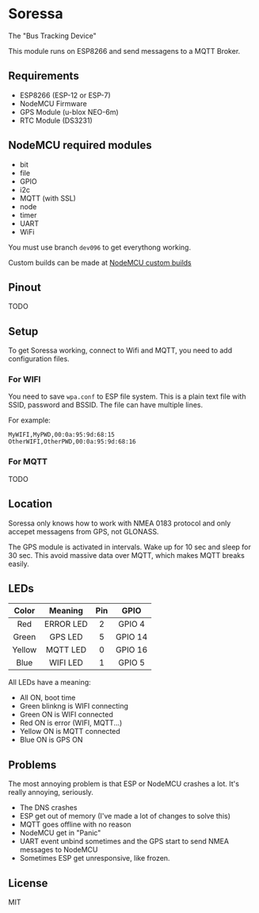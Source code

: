 # Soressa

The "Bus Tracking Device"

This module runs on ESP8266 and send messagens to a MQTT Broker.

## Requirements

- ESP8266 (ESP-12 or ESP-7)
- NodeMCU Firmware
- GPS Module (u-blox NEO-6m)
- RTC Module (DS3231)

## NodeMCU required modules

- bit
- file
- GPIO
- i2c
- MQTT (with SSL)
- node
- timer
- UART
- WiFi

You must use branch `dev096` to get everythong working.

Custom builds can be made at [NodeMCU custom builds](http://frightanic.com/nodemcu-custom-build/)

## Pinout

TODO

## Setup

To get Soressa working, connect to Wifi and MQTT, you need to add configuration files.

### For WIFI

You need to save `wpa.conf` to ESP file system.
This is a plain text file with SSID, password and BSSID.
The file can have multiple lines.

For example:

```
MyWIFI,MyPWD,00:0a:95:9d:68:15
OtherWIFI,OtherPWD,00:0a:95:9d:68:16
```

### For MQTT

TODO

## Location

Soressa only knows how to work with NMEA 0183 protocol and only accepet messagens from GPS, not GLONASS.

The GPS module is activated in intervals. Wake up for 10 sec and sleep for 30 sec.
This avoid massive data over MQTT, which makes MQTT breaks easily.

## LEDs

| Color  | Meaning   | Pin | GPIO    |
|:------:|:---------:|:---:|:-------:|
| Red    | ERROR LED | 2   | GPIO 4  |
| Green  | GPS LED   | 5   | GPIO 14 |
| Yellow | MQTT LED  | 0   | GPIO 16 |
| Blue   | WIFI LED  | 1   | GPIO 5  |

All LEDs have a meaning:

- All ON, boot time
- Green blinkng is WIFI connecting
- Green ON is WIFI connected
- Red ON is error (WIFI, MQTT...)
- Yellow ON is MQTT connected
- Blue ON is GPS ON

## Problems

The most annoying problem is that ESP or NodeMCU crashes a lot. It's really annoying, seriously.

- The DNS crashes
- ESP get out of memory (I've made a lot of changes to solve this)
- MQTT goes offline with no reason
- NodeMCU get in "Panic"
- UART event unbind sometimes and the GPS start to send NMEA messages to NodeMCU
- Sometimes ESP get unresponsive, like frozen.

## License

MIT

